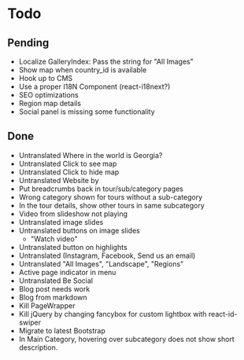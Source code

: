 # Todo

## Pending

- Localize GalleryIndex: Pass the string for "All Images"
- Show map when country_id is available
- Hook up to CMS
- Use a proper I18N Component (react-i18next?)
- SEO optimizations
- Region map details
- Social panel is missing some functionality

## Done

- Untranslated Where in the world is Georgia?
- Untranslated Click to see map
- Untranslated Click to hide map
- Untranslated Website by
- Put breadcrumbs back in tour/sub/category pages
- Wrong category shown for tours without a sub-category
- In the tour details, show other tours in same subcategory
- Video from slideshow not playing
- Untranslated image slides
- Untranslated buttons on image slides
    - "Watch video"
- Untranslated button on highlights
- Untranslated (Instagram, Facebook, Send us an email)
- Untranslated "All Images", "Landscape", "Regions"
- Active page indicator in menu
- Untranslated Be Social
- Blog post needs work
- Blog from markdown
- Kill PageWrapper
- Kill jQuery by changing fancybox for custom lightbox with react-id-swiper
- Migrate to latest Bootstrap
- In Main Category, hovering over subcategory does not show short description.
